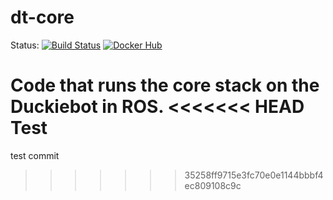 # dt-core

Status:
[![Build Status](https://ci.duckietown.org/buildStatus/icon?job=Docker+Autobuild+-+daffy+-+dt-core)](https://ci.duckietown.org/job/Docker%20Autobuild%20-%20daffy%20-%20dt-core/)
[![Docker Hub](https://img.shields.io/docker/pulls/duckietown/dt-core.svg)](https://hub.docker.com/r/duckietown/dt-core)


Code that runs the core stack on the Duckiebot in ROS.
<<<<<<< HEAD
Test
=======


test commit
>>>>>>> 35258ff9715e3fc70e0e1144bbbf4ec809108c9c
